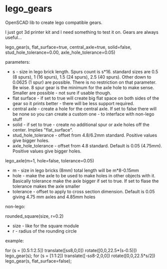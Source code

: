 # lego_gears
OpenSCAD lib to create lego compatible gears.

I just got 3d printer kit and I need something to test it on. Gears are always useful...


lego_gear(s, flat_surface=true, central_axle=true, solid=false, stud_hole_tolerance=0.00, axle_hole_tolerance=0.05)

parameters:
  - s - size in lego brick length. Spurs count is s*16.
standard sizes are 0.5 (8 spurs), 1 (16 spurs), 1.5 (24 spurs), 2.5 (40 spurs). Other down to 0.0625 (1 spur) are possible. There is no restriction on that parameter. Be wise. 8 spur gear is the minimum for the axle hole to make sense. Smaller are possible - not sure if usable though.
  - flat surface - if set to true will create big flat space on both sides of the gear so it prints better - there will be less support required.
  - central axle - create a hole for the central axle. If set to false there will be none so you can create a custom one - to interface with non-lego stuff
  - solid - if set to true - create no additional spur or axle holes off the center. Implies "flat_surface".
  - stud_hole_tolerance - offset from 4.8/6.2mm standard. Positive values give bigger holes.
  - axle_hole_tolerance - offset from 4.8 standard. Default is 0.05 (4.75mm). Positive values give bigger holes.


lego_axle(m=1, hole=false, tolerance=0.05)

  - m - size in lego bricks (8mm) total length will be m*8-0.15mm
  - hole - make the axle to be used to make holes in other objects with it. Basically tolerance make the axle bigger if set to true. If set to flase the tolerance makes the axle smaller
  - tolerance - offset to apply to cross section dimension. Default is 0.05 giving 4.75 mm axles and 4.85mm holes


non-lego:

rounded_square(size, r=0.2)

  - size - like for the square module
  - r - radius of the rounding circle


example:

for (s = [0.5:1:2.5]) translate([s*s*8,0,0]) rotate([0,0,22.5*(s-0.5)]) lego_gear(s);
for (s = [1:1:2]) translate([-s*s*8-2,0,0]) rotate([0,0,22.5*s/2]) lego_gear(s, flat_surface=false);
